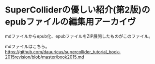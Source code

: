 # SuperColliderの優しい紹介(第2版)のepubファイルの編集用アーカイヴ

mdファイルからepub化、epubファイルをZIP展開したものがこのファイル。

mdファイルはこちら。
https://github.com/dauuricus/supercollider_tutorial_book-2015revision/blob/master/book2015.md
